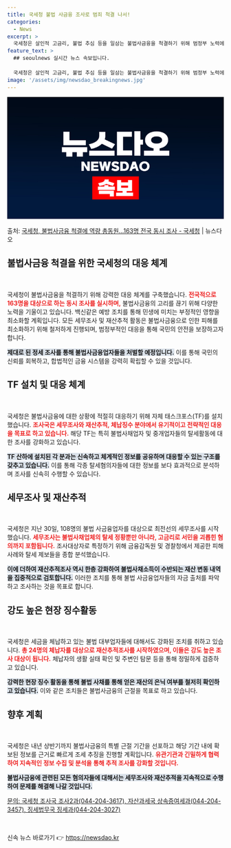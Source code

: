 ```yaml
---
title: 국세청 불법 사금융 조사로 범죄 척결 나서!
categories:
  - News
excerpt: >
  국세청은 살인적 고금리, 불법 추심 등을 일삼는 불법사금융을 척결하기 위해 범정부 노력에 모든 역량을 총동원…
feature_text: >
  ## seoulnews 실시간 뉴스 속보입니다.

  국세청은 살인적 고금리, 불법 추심 등을 일삼는 불법사금융을 척결하기 위해 범정부 노력에 모든 역량을 총동원…
image: '/assets/img/newsdao_breakingnews.jpg'
---
```


![뉴스다오 속보](/assets/img/newsdao_breakingnews.jpg)

<p>출처: <a href="https://newsdao.kr/2683" rel="dofollow">국세청, 불법사금융 척결에 역량 총동원…163명 전국 동시 조사 - 국세청</a> | 뉴스다오</p>

<h2 data-ke-size="size26">불법사금융 척결을 위한 국세청의 대응 체계</h2>

<p data-ke-size="size16">&nbsp;</p>

국세청이 불법사금융을 척결하기 위해 강력한 대응 체계를 구축했습니다. <b><span style="color: #ee2323;">전국적으로 163명을 대상으로 하는 동시 조사를 실시하며,</span></b> 불법사금융의 고리를 끊기 위해 다양한 노력을 기울이고 있습니다. 백신같은 예방 조치를 통해 민생에 미치는 부정적인 영향을 최소화할 계획입니다. 모든 세무조사 및 재산추적 활동은 불법사금융으로 인한 피해를 최소화하기 위해 철저하게 진행되며, 범정부적인 대응을 통해 국민의 안전을 보장하고자 합니다. 

<b><span style="background-color: #21538527;">제대로 된 정세 조사를 통해 불법사금융업자들을 처벌할 예정입니다.</span></b> 이를 통해 국민의 신뢰를 회복하고, 합법적인 금융 시스템을 강력히 확립할 수 있을 것입니다. 

<h2 data-ke-size="size26">TF 설치 및 대응 체계</h2>

<p data-ke-size="size16">&nbsp;</p>

국세청은 불법사금융에 대한 상황에 적절히 대응하기 위해 자체 태스크포스(TF)를 설치했습니다. <b><span style="color: #ee2323;">조사국은 세무조사와 재산추적, 체납징수 분야에서 유기적이고 전략적인 대응을 목표로 하고 있습니다.</span></b> 해당 TF는 특히 불법사채업자 및 중개업자들의 탈세활동에 대한 조사를 강화하고 있습니다. 

<b><span style="background-color: #21538527;">TF 산하에 설치된 각 분과는 신속하고 체계적인 정보를 공유하며 대응할 수 있는 구조를 갖추고 있습니다.</span></b> 이를 통해 각종 탈세혐의자들에 대한 정보를 보다 효과적으로 분석하며 조사를 신속히 수행할 수 있습니다. 

<h2 data-ke-size="size26">세무조사 및 재산추적</h2>

<p data-ke-size="size16">&nbsp;</p>

국세청은 지난 30일, 108명의 불법 사금융업자를 대상으로 최전선의 세무조사를 시작했습니다. <b><span style="color: #ee2323;">세무조사는 불법사채업체의 탈세 정황뿐만 아니라, 고금리로 서민을 괴롭힌 혐의까지 포함됩니다.</span></b> 조사대상자로 특정하기 위해 금융감독원 및 경찰청에서 제공한 피해 사례와 탈세 제보들을 종합 분석했습니다.

<b><span style="background-color: #21538527;">이에 더하여 재산추적조사 역시 한층 강화하여 불법사채소득이 수반되는 재산 변동 내역을 집중적으로 검토합니다.</span></b> 이러한 조치를 통해 불법 사금융업자들의 자금 출처를 파악하고 조사하는 것을 목표로 합니다.

<h2 data-ke-size="size26">강도 높은 현장 징수활동</h2>

<p data-ke-size="size16">&nbsp;</p>

국세청은 세금을 체납하고 있는 불법 대부업자들에 대해서도 강화된 조치를 취하고 있습니다. <b><span style="color: #ee2323;">총 24명의 체납자를 대상으로 재산추적조사를 시작하였으며, 이들은 강도 높은 조사 대상이 됩니다.</span></b> 체납자의 생활 실태 확인 및 주변인 탐문 등을 통해 정밀하게 검증하고 있습니다. 

<b><span style="background-color: #21538527;">강력한 현장 징수 활동을 통해 불법 사채를 통해 얻은 재산의 은닉 여부를 철저히 확인하고 있습니다.</span></b> 이와 같은 조치들은 불법사금융의 근절을 목표로 하고 있습니다.

<h2 data-ke-size="size26">향후 계획</h2>

<p data-ke-size="size16">&nbsp;</p>

국세청은 내년 상반기까지 불법사금융의 특별 근절 기간을 선포하고 해당 기간 내에 확보된 정보를 근거로 빠르게 조세 추징을 진행할 계획입니다. <b><span style="color: #ee2323;">유관기관과 긴밀하게 협력하여 지속적인 정보 수집 및 분석을 통해 추적 조사를 강화할 것입니다.</span></b> 

<b><span style="background-color: #21538527;">불법사금융에 관련된 모든 혐의자들에 대해서는 세무조사와 재산추적을 지속적으로 수행하여 문제를 해결해 나갈 것입니다.</span></b> 

<a href="https://newsdao.kr/2683">문의: 국세청 조사국 조사2과(044-204-3617), 자산과세국 상속증여세과(044-204-3457), 징세법무국 징세과(044-204-3027)</a>

<p data-ke-size="size16">&nbsp;</p> 

신속 뉴스 바로가기 👉 <a href="https://newsdao.kr" rel="dofollow">https://newsdao.kr</a>


